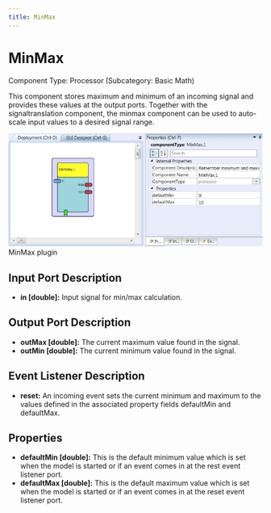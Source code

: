 ```yaml
---
title: MinMax
---
```


# MinMax

Component Type: Processor (Subcategory: Basic Math)

This component stores maximum and minimum of an incoming signal and provides these values at the output ports. Together with the signaltranslation component, the minmax component can be used to auto-scale input values to a desired signal range.

![Screenshot: MinMax plugin](./img/MinMax.jpg "Screenshot: MinMax plugin")  
MinMax plugin

## Input Port Description

- **in \[double\]:** Input signal for min/max calculation.

## Output Port Description

- **outMax \[double\]:** The current maximum value found in the signal.
- **outMin \[double\]:** The current minimum value found in the signal.

## Event Listener Description

- **reset:** An incoming event sets the current minimum and maximum to the values defined in the associated property fields defaultMin and defaultMax.

## Properties

- **defaultMin \[double\]:** This is the default minimum value which is set when the model is started or if an event comes in at the rest event listener port.
- **defaultMax \[double\]:** This is the default maximum value which is set when the model is started or if an event comes in at the reset event listener port.

